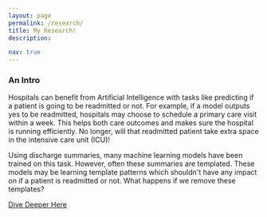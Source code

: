 ```yaml
---
layout: page
permalink: /research/
title: My Research!
description: 

nav: true
---
```


<div>
    <h3>An Intro</h3>
    <p>Hospitals can benefit from Artificial Intelligence with tasks like predicting if a patient is going to be readmitted or not. For example, if a model outputs yes to be readmitted, hospitals may choose to schedule a primary care visit within a week. This helps both care outcomes and makes sure the hospital is running efficiently. No longer, will that readmitted patient take extra space in the intensive care unit (ICU)!

Using discharge summaries, many machine learning models have been 
trained on this task. However, often these summaries are templated. These models
may be learning template patterns which shouldn't have any impact on if a patient is readmitted or not. What happens if we remove these templates?</p>
    <a href="/blog/2023/health-+-AI-research/">Dive Deeper Here</a>
</div>

